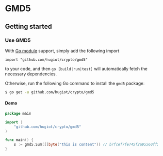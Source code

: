# GMD5

## Getting started

### Use GMD5

With [Go module](https://github.com/golang/go/wiki/Modules) support, simply add the following import

```
import "github.com/hugiot/crypto/gmd5"
```

to your code, and then `go [build|run|test]` will automatically fetch the necessary dependencies.

Otherwise, run the following Go command to install the `gmd5` package:

```sh
$ go get -u github.com/hugiot/crypto/gmd5
```

#### Demo

```go
package main

import (
	"github.com/hugiot/crypto/gmd5"
)

func main() {
	s := gmd5.Sum([]byte("this is content")) // b7fcef7fe745f2a95560ff5f550e3b8f
}
```



